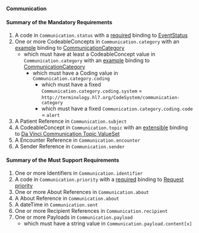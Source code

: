 **Communication**

#### Summary of the Mandatory Requirements
1.  A  code  in `Communication.status`
with a [required](http://hl7.org/fhir/R4/terminologies.html#required)
 binding to [EventStatus](http://hl7.org/fhir/ValueSet/event-status|4.0.0)
1. One or more  CodeableConcepts  in `Communication.category`
with an [example](http://hl7.org/fhir/R4/terminologies.html#example)
 binding to [CommunicationCategory](http://hl7.org/fhir/ValueSet/communication-category)
   - which must have at least  a  CodeableConcept value  in `Communication.category`
with an [example](http://hl7.org/fhir/R4/terminologies.html#example)
 binding to [CommunicationCategory](http://hl7.org/fhir/ValueSet/communication-category)
      - which must have a  Coding value  in `Communication.category.coding`
         - which must have a fixed `Communication.category.coding.system` = `http://terminology.hl7.org/CodeSystem/communication-category`
         - which must have a fixed `Communication.category.coding.code` = `alert`
1.  A Patient Reference  in `Communication.subject`
1.  A  CodeableConcept  in `Communication.topic`
with an [extensible](http://hl7.org/fhir/R4/terminologies.html#extensible)
 binding to [Da Vinci Communication Topic ValueSet](ValueSet-communication-topic.html)
1.  A Encounter Reference  in `Communication.encounter`
1.  A Sender Reference  in `Communication.sender`

#### Summary of the Must Support Requirements
1. One or more  Identifiers  in `Communication.identifier`
1.  A  code  in `Communication.priority`
with a [required](http://hl7.org/fhir/R4/terminologies.html#required)
 binding to [Request priority](http://hl7.org/fhir/ValueSet/request-priority|4.0.0)
1. One or more About References  in `Communication.about`
1.  A About Reference  in `Communication.about`
1.  A  dateTime  in `Communication.sent`
1. One or more Recipient References  in `Communication.recipient`
1. One or more  Payloads  in `Communication.payload`
   - which must have a  string value  in `Communication.payload.content[x]`